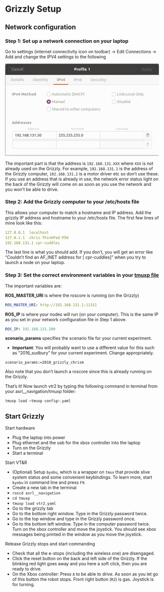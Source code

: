 # Grizzly Setup

## Network configuration

### Step 1: Set up a network connection on your laptop

Go to settings (internet connectivity icon on toolbar) -> Edit Connections -> Add and change the IPV4 settings to the following

![image](./grizzly_setup.png)

The important part is that the address is `192.168.131.XXX` where `XXX` is not already used on the Grizzly. For example, `192.168.131.1` is the address of the Grizzly computer, `192.168.131.2` is a motor driver etc so don’t use these. If you use an address that is already in use, the network error status light on the back of the Grizzly will come on as soon as you use the network and you won’t be able to drive.

### Step 2: Add the Grizzly computer to your /etc/hosts file

This allows your computer to match a hostname and IP address. Add the grizzly IP address and hostname to your /etc/hosts file. The first few lines of mine look like this:

```yaml
127.0.0.1  localhost
127.0.1.1  chris-ThinkPad-P50
192.168.131.1 cpr-cuddles
```

The last line is what you should add. If you don’t, you will get an error like “Couldn’t find an AF_INET address for [ cpr-cuddles]” when you try to launch a node on your laptop.

### Step 3: Set the correct environment variables in your [tmuxp file](./tmuxp)

The important variables are:

**ROS_MASTER_URI** is where the roscore is running (on the Grizzly)

```yaml
ROS_MASTER_URI: http://192.168.131.1:11311
```

**ROS_IP** is where your nodes will run (on your computer). This is the same IP as you set in your network configuration file in Step 1 above.

```yaml
ROS_IP: 192.168.131.200
```

**scenario_params** specifies the scenario file for your current experiment.

- **Important**: You will probably want to use a different value for this such as “2016_sudbury”  for your current experiment. Change appropriately.

```text
scenario_params:=2018_grizzly_chrism
```

Also note that you don’t launch a roscore since this is already running on the Grizzly.

That’s it! Now launch vtr2 by typing the following command in terminal from your asrl__navigation/tmuxp folder:

```bash
tmuxp load <tmuxp config>.yaml
```

## Start Grizzly

Start hardware

- Plug the laptop into power
- Plug ethernet and the usb for the xbox controller into the laptop
- Turn on the Grizzly
- Start a terminal

Start VT&R

- (Optional) Setup `byobu`, which is a wrapper on `tmux` that provide slive system status and some convenient keybindings. To learn more, start `byobu` in command line and press `F9`.
- Create a new tab in the terminal
- `roscd asrl__navigation`
- `cd tmuxp`
- `tmuxp load vtr2.yaml`
- Go to the grizzly tab
- Go to the bottom right window. Type in the Grizzly password twice.
- Go to the top window and type in the Grizzly password once.
- Go to the bottom left window. Type in the computer password twice. Turn on the xbox controller and move the joystick. You should see xbox messages being printed in the window as you move the joystick.

Release Grizzly stops and start commanding

- Check that all the e-stops (including the wireless one) are disengaged.
- Click the reset button on the back and left side of the Grizzly. If the blinking red light goes away and you here a soft click, then you are ready to drive.
- On the Xbox controller: Press `A` to be able to drive. As soon as you let go of this button the robot stops. Front right button (`R2`) is gas. Joystick is for turning.
